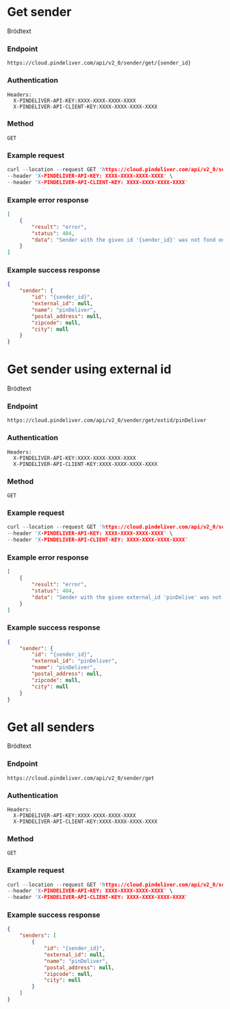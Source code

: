 # Get sender

Brödtext

### Endpoint
```
https://cloud.pindeliver.com/api/v2_0/sender/get/{sender_id}
```

### Authentication
```
Headers:
  X-PINDELIVER-API-KEY:XXXX-XXXX-XXXX-XXXX
  X-PINDELIVER-API-CLIENT-KEY:XXXX-XXXX-XXXX-XXXX
```

### Method
```
GET
```

### Example request
```C
curl --location --request GET 'https://cloud.pindeliver.com/api/v2_0/sender/get/{sender_id}' \
--header 'X-PINDELIVER-API-KEY: XXXX-XXXX-XXXX-XXXX' \
--header 'X-PINDELIVER-API-CLIENT-KEY: XXXX-XXXX-XXXX-XXXX'
```

### Example error response
```JSON
[
    {
        "result": "error",
        "status": 404,
        "data": "Sender with the given id '{sender_id}' was not fond on the server"
    }
]
```

### Example success response
```JSON
{
    "sender": {
        "id": "{sender_id}",
        "external_id": null,
        "name": "pinDeliver",
        "postal_address": null,
        "zipcode": null,
        "city": null
    }
}
```

# Get sender using external id

Brödtext

### Endpoint
```
https://cloud.pindeliver.com/api/v2_0/sender/get/extid/pinDeliver
```

### Authentication
```
Headers:
  X-PINDELIVER-API-KEY:XXXX-XXXX-XXXX-XXXX
  X-PINDELIVER-API-CLIENT-KEY:XXXX-XXXX-XXXX-XXXX
```

### Method
```
GET
```

### Example request
```C
curl --location --request GET 'https://cloud.pindeliver.com/api/v2_0/sender/get/extid/pinDeliver' \
--header 'X-PINDELIVER-API-KEY: XXXX-XXXX-XXXX-XXXX' \
--header 'X-PINDELIVER-API-CLIENT-KEY: XXXX-XXXX-XXXX-XXXX'
```

### Example error response
```JSON
[
    {
        "result": "error",
        "status": 404,
        "data": "Sender with the given external_id 'pinDelive' was not found on the server"
    }
]
```

### Example success response
```JSON
{
    "sender": {
        "id": "{sender_id}",
        "external_id": "pinDeliver",
        "name": "pinDeliver",
        "postal_address": null,
        "zipcode": null,
        "city": null
    }
}
```

# Get all senders

Brödtext

### Endpoint
```
https://cloud.pindeliver.com/api/v2_0/sender/get
```

### Authentication
```
Headers:
  X-PINDELIVER-API-KEY:XXXX-XXXX-XXXX-XXXX
  X-PINDELIVER-API-CLIENT-KEY:XXXX-XXXX-XXXX-XXXX
```

### Method
```
GET
```

### Example request
```C
curl --location --request GET 'https://cloud.pindeliver.com/api/v2_0/sender/get' \
--header 'X-PINDELIVER-API-KEY: XXXX-XXXX-XXXX-XXXX' \
--header 'X-PINDELIVER-API-CLIENT-KEY: XXXX-XXXX-XXXX-XXXX'
```

### Example success response
```JSON
{
    "senders": [
        {
            "id": "{sender_id}",
            "external_id": null,
            "name": "pinDeliver",
            "postal_address": null,
            "zipcode": null,
            "city": null
        }
    ]
}
```

